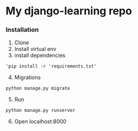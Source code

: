 #  My django-learning repo

### Installation
1) Clone
2) Install virtual env
3) install dependencies 
```
'pip install -r 'requirements.txt'
```
4) Migrations
```
python manage.py migrate
```
5) Run
```
python manage.py runserver
```
6) Open localhost:8000